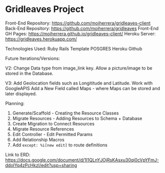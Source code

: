 # Gridleaves Project
Front-End Repository: https://github.com/moiherrera/gridleaves-client
Back-End Repository: https://github.com/moiherrera/gridleaves
Front-End GH Pages: https://moiherrera.github.io/gridleaves-client/
Heroku Server: https://gridleaves.herokuapp.com/

Technologies Used:
Ruby
Rails Template
POSGRES
Heroku
Github

Future Iterations/Versions:

V2:
Change Data type from image_link key.
Allow a picture/image to be stored in the Database.

V3:
Add Geolocation fields such as Longititude and Latitude.
Work with GoogleAPIS
Add a New Field called Maps - where Maps can be stored and later displayed.

Planning:
1. Generate/Scaffold - Creating the Resource Classes
2. Migrate Resources - Adding Resources to Schema + Database
3. Create Migration to Connect Resources
4. Migrate Resource References
5. Edit Controller - Edit Permitted Params
6. Add Relationship Macros
7. Add `except: %i[new edit]` to route definitions

Link to ERD:
https://docs.google.com/document/d/1I1QLnYJOjRsKAsxu30qi0cVpYFmJ-ddolYq4zPcHkzI/edit?usp=sharing
